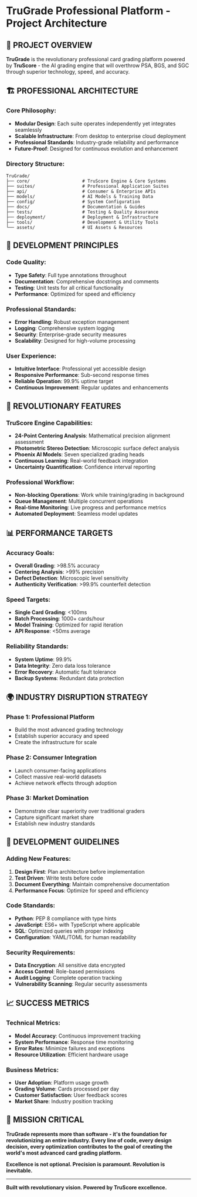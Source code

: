 # TruGrade Professional Platform - Project Architecture

## 🎯 PROJECT OVERVIEW

**TruGrade** is the revolutionary professional card grading platform powered by **TruScore** - the AI grading engine that will overthrow PSA, BGS, and SGC through superior technology, speed, and accuracy.

## 🏗️ PROFESSIONAL ARCHITECTURE

### **Core Philosophy:**
- **Modular Design**: Each suite operates independently yet integrates seamlessly
- **Scalable Infrastructure**: From desktop to enterprise cloud deployment
- **Professional Standards**: Industry-grade reliability and performance
- **Future-Proof**: Designed for continuous evolution and enhancement

### **Directory Structure:**
```
TruGrade/
├── core/                    # TruScore Engine & Core Systems
├── suites/                  # Professional Application Suites
├── api/                     # Consumer & Enterprise APIs
├── models/                  # AI Models & Training Data
├── config/                  # System Configuration
├── docs/                    # Documentation & Guides
├── tests/                   # Testing & Quality Assurance
├── deployment/              # Deployment & Infrastructure
├── tools/                   # Development & Utility Tools
└── assets/                  # UI Assets & Resources
```

## 🎯 DEVELOPMENT PRINCIPLES

### **Code Quality:**
- **Type Safety**: Full type annotations throughout
- **Documentation**: Comprehensive docstrings and comments
- **Testing**: Unit tests for all critical functionality
- **Performance**: Optimized for speed and efficiency

### **Professional Standards:**
- **Error Handling**: Robust exception management
- **Logging**: Comprehensive system logging
- **Security**: Enterprise-grade security measures
- **Scalability**: Designed for high-volume processing

### **User Experience:**
- **Intuitive Interface**: Professional yet accessible design
- **Responsive Performance**: Sub-second response times
- **Reliable Operation**: 99.9% uptime target
- **Continuous Improvement**: Regular updates and enhancements

## 🚀 REVOLUTIONARY FEATURES

### **TruScore Engine Capabilities:**
- **24-Point Centering Analysis**: Mathematical precision alignment assessment
- **Photometric Stereo Detection**: Microscopic surface defect analysis
- **Phoenix AI Models**: Seven specialized grading heads
- **Continuous Learning**: Real-world feedback integration
- **Uncertainty Quantification**: Confidence interval reporting

### **Professional Workflow:**
- **Non-blocking Operations**: Work while training/grading in background
- **Queue Management**: Multiple concurrent operations
- **Real-time Monitoring**: Live progress and performance metrics
- **Automated Deployment**: Seamless model updates

## 📊 PERFORMANCE TARGETS

### **Accuracy Goals:**
- **Overall Grading**: >98.5% accuracy
- **Centering Analysis**: >99% precision
- **Defect Detection**: Microscopic level sensitivity
- **Authenticity Verification**: >99.9% counterfeit detection

### **Speed Targets:**
- **Single Card Grading**: <100ms
- **Batch Processing**: 1000+ cards/hour
- **Model Training**: Optimized for rapid iteration
- **API Response**: <50ms average

### **Reliability Standards:**
- **System Uptime**: 99.9%
- **Data Integrity**: Zero data loss tolerance
- **Error Recovery**: Automatic fault tolerance
- **Backup Systems**: Redundant data protection

## 🌍 INDUSTRY DISRUPTION STRATEGY

### **Phase 1: Professional Platform**
- Build the most advanced grading technology
- Establish superior accuracy and speed
- Create the infrastructure for scale

### **Phase 2: Consumer Integration**
- Launch consumer-facing applications
- Collect massive real-world datasets
- Achieve network effects through adoption

### **Phase 3: Market Domination**
- Demonstrate clear superiority over traditional graders
- Capture significant market share
- Establish new industry standards

## 🔧 DEVELOPMENT GUIDELINES

### **Adding New Features:**
1. **Design First**: Plan architecture before implementation
2. **Test Driven**: Write tests before code
3. **Document Everything**: Maintain comprehensive documentation
4. **Performance Focus**: Optimize for speed and efficiency

### **Code Standards:**
- **Python**: PEP 8 compliance with type hints
- **JavaScript**: ES6+ with TypeScript where applicable
- **SQL**: Optimized queries with proper indexing
- **Configuration**: YAML/TOML for human readability

### **Security Requirements:**
- **Data Encryption**: All sensitive data encrypted
- **Access Control**: Role-based permissions
- **Audit Logging**: Complete operation tracking
- **Vulnerability Scanning**: Regular security assessments

## 📈 SUCCESS METRICS

### **Technical Metrics:**
- **Model Accuracy**: Continuous improvement tracking
- **System Performance**: Response time monitoring
- **Error Rates**: Minimize failures and exceptions
- **Resource Utilization**: Efficient hardware usage

### **Business Metrics:**
- **User Adoption**: Platform usage growth
- **Grading Volume**: Cards processed per day
- **Customer Satisfaction**: User feedback scores
- **Market Share**: Industry position tracking

## 🎯 MISSION CRITICAL

**TruGrade represents more than software - it's the foundation for revolutionizing an entire industry. Every line of code, every design decision, every optimization contributes to the goal of creating the world's most advanced card grading platform.**

**Excellence is not optional. Precision is paramount. Revolution is inevitable.**

---

**Built with revolutionary vision. Powered by TruScore excellence.**